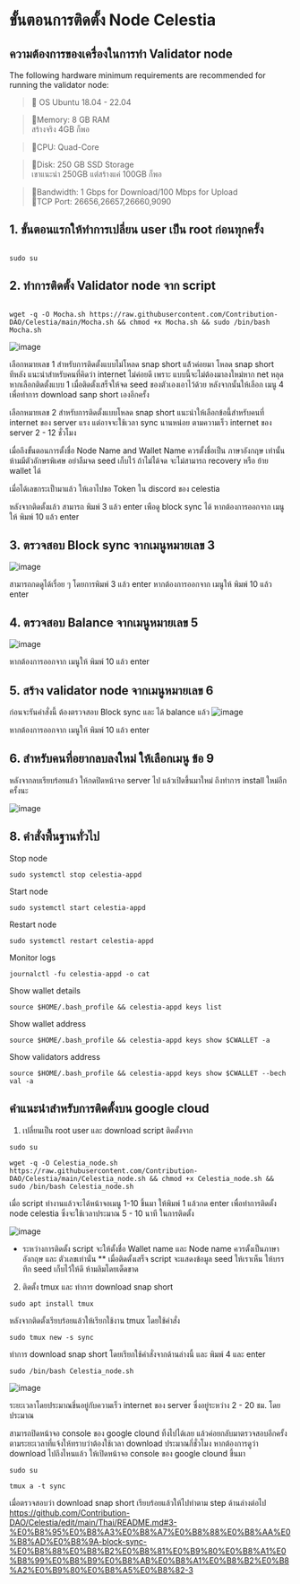 # ขั้นตอนการติดตั้ง Node Celestia

## ความต้องการของเครื่องในการทำ Validator node
The following hardware minimum requirements are recommended for running the validator node:

>:black_square_button:  OS Ubuntu 18.04 - 22.04<br> 

>:black_square_button:Memory: 8 GB RAM<br> 
สร้างจริง 4GB ก็พอ

>:black_square_button:CPU: Quad-Core<br> 

>:black_square_button:Disk: 250 GB SSD Storage<br> 
เขาแนะนำ 250GB แต่่สร้างแค่ 100GB ก็พอ

>:black_square_button:Bandwidth: 1 Gbps for Download/100 Mbps for Upload<br> 
>:black_square_button:TCP Port: 26656,26657,26660,9090<br>


## 1. ขั้นตอนแรกให้ทำการเปลี่ยน user เป็น root ก่อนทุกครั้ง

```

sudo su
```


## 2. ทำการติดตั้ง Validator node จาก script 

```

wget -q -O Mocha.sh https://raw.githubusercontent.com/Contribution-DAO/Celestia/main/Mocha.sh && chmod +x Mocha.sh && sudo /bin/bash Mocha.sh
```
![image](https://user-images.githubusercontent.com/83507970/204498896-b034857d-e020-4b0d-9fe7-e0175f059d38.png)

เลือกหมายเลข 1 สำหรับการติดตั้งแบบไม่โหลด snap short แล้้วค่อยมา โหลด snap short ทีหลัง แนะนำสำหรับคนที่คิดว่า internet ไม่ค่อยดี เพราะ แบบนี้จะไม่ต้องมาลงใหม่หาก net หลุด 
หากเลือกติดตั้งแบบ 1 เมื่อติดตั้งเสร็จให้จด seed ของตัวเองเอาไว้ด้วย หลังจากนั้นให้เลือก เมนู 4 เพื่อทำการ download sanp short เองอีกครั้ง 

เลือกหมายเลข 2 สำหรับการติดตั้งแบบโหลด snap short แนะนำให้เลือกข้อนี้สำหรับคนที่ internet ของ server แรง แต่อาจจะใช้เวลา sync นานหน่อย ตามความเร็ว internet ของ server 2 - 12 ชั่วโมง

เมื่อถึงขั้นตอนการตั้งชื่อ Node Name and Wallet Name  ควรตั้งชื่อเป็น ภาษาอังกฤษ เท่านั้น ห้ามมีตัวอักษรพิเศษ อย่าลืมจด seed เก็บไว้ ถ้าไม่ได้จด จะไม่สามารถ recovery หรือ ย้าย wallet ได้

เมื่อได้เลขกระเป็ามาแล้ว ให้เอาไปขอ Token ใน discord ของ celestia

หลังจากติดตั้งแล้ว สามารถ พิมพ์ 3 แล้ว enter เพือดู block sync ได้
หากต้องการออกจาก เมนูให้ พิมพ์ 10 แล้ว enter



## 3. ตรวจสอบ Block sync จากเมนูหมายเลข 3

![image](https://user-images.githubusercontent.com/83507970/204498908-08c71226-849e-45da-8c1f-00808d000f12.png)

สามารถกดดูได้เรื่อย ๆ โดยการพิมพ์ 3 แล้ว enter หากต้องการออกจาก เมนูให้ พิมพ์ 10 แล้ว enter




## 4. ตรวจสอบ Balance  จากเมนูหมายเลข 5

![image](https://user-images.githubusercontent.com/83507970/204498916-288312ed-99e0-4038-9577-3f0ad38d686b.png)

หากต้องการออกจาก เมนูให้ พิมพ์ 10 แล้ว enter


## 5. สร้าง validator node จากเมนูหมายเลข 6
ก่อนจะรันคำสั่งนี้ ต้องตรวจสอบ Block sync และ ได้ balance แล้ว 
![image](https://user-images.githubusercontent.com/83507970/204498930-4996a60c-1d1e-46ce-818f-666a7534300e.png)

หากต้องการออกจาก เมนูให้ พิมพ์ 10 แล้ว enter


## 6. สำหรับคนที่อยากลบลงใหม่ ให้เลือกเมนู ข้อ 9
หลังจากลบเรียบร้อยแล้ว ให้กดปิดหน้าจอ server ไป แล้วเปิดขึ้นมาใหม่ ถึงทำการ install ใหม่อีกครั้งนะ

![image](https://user-images.githubusercontent.com/83507970/204498941-76c4fe6c-f7f5-48e9-a996-e748c33f983f.png)






## 8. คำสั่งพื้นฐานทั่วไป

Stop node
```
sudo systemctl stop celestia-appd
```


Start node
```
sudo systemctl start celestia-appd
```


Restart node
```
sudo systemctl restart celestia-appd
```

Monitor logs
```
journalctl -fu celestia-appd -o cat
```


Show wallet details
```
source $HOME/.bash_profile && celestia-appd keys list
```

Show wallet address
```
source $HOME/.bash_profile && celestia-appd keys show $CWALLET -a
```


Show validators address
```
source $HOME/.bash_profile && celestia-appd keys show $CWALLET --bech val -a
```






## คำแนะนำสำหรับการติดตั้งบน google cloud

1. เปลี่ยนเป็น root user และ download script ติดตั้งจาก 
```
sudo su
```

```
wget -q -O Celestia_node.sh https://raw.githubusercontent.com/Contribution-DAO/Celestia/main/Celestia_node.sh && chmod +x Celestia_node.sh && sudo /bin/bash Celestia_node.sh
```

เมื่อ script ทำงานแล้วจะได้หน้าจอเมนู 1-10 ขึ้นมา
ให้พิมพ์ 1 แล้วกด enter เพื่อทำการติดตั้ง node celestia ซึ่งจะใช้เวลาประมาณ 5 - 10 นาที ในการติดตั้ง 

![image](https://user-images.githubusercontent.com/83507970/204750852-2887ffbe-6cd7-4327-8ee9-7e6112a3414c.png)

* ระหว่างการติดตั้ง script จะให้ตั้งชื่อ Wallet name และ Node name ควรตั้งเป็นภาษาอังกฤษ และ ตัวเลขเท่านั่น
** เมื่อติดตั้งเสร็จ script จะแสดงข้อมูล seed ให้เราเห็น ให้บรรทึก seed เก็บไว้ให้ดี ห้ามลิมโดยเด็ดขาด

2. ติดตั้ง tmux และ ทำการ download snap short

```
sudo apt install tmux
```

หลังจากติดตั้งเรียบร้อยแล้วให้เรียกใช้งาน tmux โดยใช้คำสั่ง
```
sudo tmux new -s sync
```

ทำการ download snap short โดยเรียกใช้คำสั่งจากด้านล่างนี้ และ พิมพ์ 4 และ enter
```
sudo /bin/bash Celestia_node.sh
```
![image](https://user-images.githubusercontent.com/83507970/204751920-7f38edcc-e258-4420-862d-60d33cb10847.png)

ระยะเวลาโดยประมาณขึ่นอยู่กับความเร็ว internet ของ server ซึ่งอยู่ระหว่าง 2 - 20 ชม. โดยประมาณ


สามารถปิดหน้าจอ console ของ google clound ทิ้งไปได้เลย แล้วค่อยกลับมาตรวจสอบอีกครั้งตามระยะเวลาที่แจ้งให้ทราบว่าต้องใช้เวลา download ประมาณกี่ชั่วโมง
หากต้องการดูว่า download ไปถึงไหนแล้ว ให้เปิดหน้าจอ console ของ google clound ขึ้นมา

```
sudo su
```

```
tmux a -t sync
```


เมื่อตรวจสอบว่า download snap short เรียบร้อยแล้วให้ไปทำตาม step ด้านล่างต่อไป
https://github.com/Contribution-DAO/Celestia/edit/main/Thai/README.md#3-%E0%B8%95%E0%B8%A3%E0%B8%A7%E0%B8%88%E0%B8%AA%E0%B8%AD%E0%B8%9A-block-sync-%E0%B8%88%E0%B8%B2%E0%B8%81%E0%B9%80%E0%B8%A1%E0%B8%99%E0%B8%B9%E0%B8%AB%E0%B8%A1%E0%B8%B2%E0%B8%A2%E0%B9%80%E0%B8%A5%E0%B8%82-3
